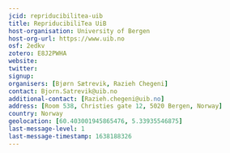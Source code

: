 ```yaml
---
jcid: repriducibilitea-uib
title: RepriducibiliTea UiB
host-organisation: University of Bergen
host-org-url: https://www.uib.no
osf: 2edkv
zotero: E8J2PWHA
website: 
twitter: 
signup: 
organisers: [Bjørn Sætrevik, Razieh Chegeni]
contact: Bjorn.Satrevik@uib.no
additional-contact: [Razieh.chegeni@uib.no]
address: [Room 538, Christies gate 12, 5020 Bergen, Norway]
country: Norway
geolocation: [60.403001945865476, 5.33935546875]
last-message-level: 1
last-message-timestamp: 1638188326
---
```



